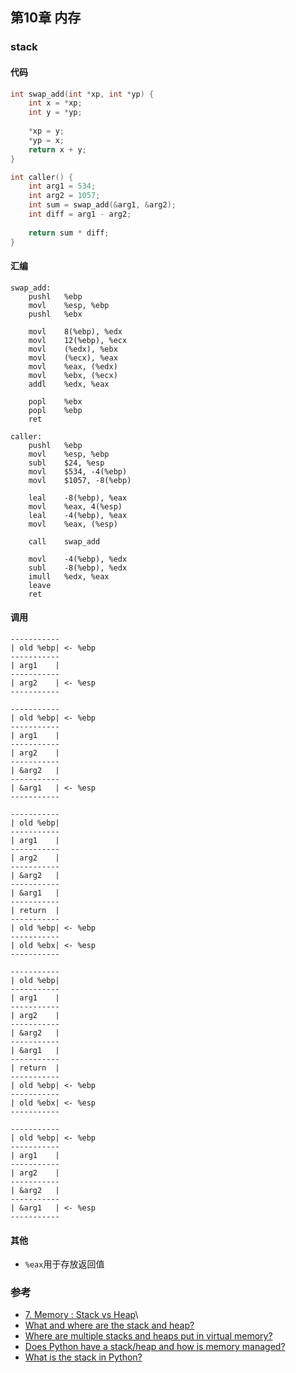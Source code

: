 ## 第10章 内存

### stack

#### 代码

```c
int swap_add(int *xp, int *yp) {
    int x = *xp;
    int y = *yp;
    
    *xp = y;
    *yp = x;
    return x + y;
}

int caller() {
    int arg1 = 534;
    int arg2 = 1057;
    int sum = swap_add(&arg1, &arg2);
    int diff = arg1 - arg2;
    
    return sum * diff;
}
```

#### 汇编

```
swap_add:
	pushl	%ebp
	movl	%esp, %ebp
	pushl	%ebx

	movl	8(%ebp), %edx
	movl	12(%ebp), %ecx
	movl	(%edx), %ebx
	movl	(%ecx), %eax
	movl	%eax, (%edx)
	movl	%ebx, (%ecx)
	addl	%edx, %eax

	popl	%ebx
	popl	%ebp
	ret

caller:
	pushl	%ebp
	movl	%esp, %ebp
	subl	$24, %esp
	movl	$534, -4(%ebp)
	movl	$1057, -8(%ebp)

	leal	-8(%ebp), %eax
	movl	%eax, 4(%esp)
	leal	-4(%ebp), %eax
	movl	%eax, (%esp)

	call	swap_add

	movl	-4(%ebp), %edx
	subl	-8(%ebp), %edx
	imull	%edx, %eax
	leave
	ret
```

#### 调用

```
-----------
| old %ebp| <- %ebp
-----------
| arg1    |
-----------
| arg2    | <- %esp
-----------
```

```
-----------
| old %ebp| <- %ebp
-----------
| arg1    |
-----------
| arg2    |
-----------
| &arg2   |
-----------
| &arg1   | <- %esp
-----------
```

```
-----------
| old %ebp|
-----------
| arg1    |
-----------
| arg2    |
-----------
| &arg2   |
-----------
| &arg1   |
-----------
| return  |
-----------
| old %ebp| <- %ebp
-----------
| old %ebx| <- %esp
-----------
```

```
-----------
| old %ebp|
-----------
| arg1    |
-----------
| arg2    |
-----------
| &arg2   |
-----------
| &arg1   |
-----------
| return  |
-----------
| old %ebp| <- %ebp
-----------
| old %ebx| <- %esp
-----------
```

```
-----------
| old %ebp| <- %ebp
-----------
| arg1    |
-----------
| arg2    |
-----------
| &arg2   |
-----------
| &arg1   | <- %esp
-----------
```

#### 其他

- `%eax`用于存放返回值

### 参考

- [7. Memory : Stack vs Heap](https://www.gribblelab.org/CBootCamp/7_Memory_Stack_vs_Heap.html)\
- [What and where are the stack and heap?](https://stackoverflow.com/questions/79923/what-and-where-are-the-stack-and-heap)
- [Where are multiple stacks and heaps put in virtual memory?](https://stackoverflow.com/questions/16155690/where-are-multiple-stacks-and-heaps-put-in-virtual-memory)
- [Does Python have a stack/heap and how is memory managed?](https://stackoverflow.com/questions/14546178/does-python-have-a-stack-heap-and-how-is-memory-managed)
- [What is the stack in Python?](https://stackoverflow.com/questions/25457358/what-is-the-stack-in-python)
